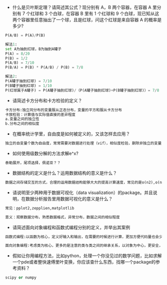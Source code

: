 - 什么是贝叶斯定理？请简述其公式？现分别有 A，B 两个容器，在容器 A 里分别有 7 个红球和 3 个白球，在容器 B 里有 1 个红球和 9 个白球，现已知从这两个容器里任意抽出了一个球，且是红球，问这个红球是来自容器 A 的概率是多少?

```python
P(A/B) = P(A)/P(B)

解法1:
set A为抽到红球，B为抽到A罐子
P(A) = 8/20
P(B) = 1/2
P(A/B) = 7/10
P(B/A) = P(B) * P(A/B) / P(B) = 7/8

解法2:
P(A罐子抽到红球) = 7/10
P(B罐子抽到红球) = 1/10
P(红球属于A罐子) = P(A罐子抽到红球)/（P(A罐子抽到红球)+P(B罐子抽到红球)）= 7/8
```

- 请简述卡方分布和卡方检验的定义？

```python
卡方分布:独立同分布的变量服从正态分布，变量的平方和服从卡方分布
卡放检验：计算值与实际值直接的差异程度
a.变量之间的独立性
b.分布之间的相似度
```

- 在概率统计学里，自由度是如何被定义的，又该怎样去应用？
```python
独立的自变量个数为自由度，常常需要对数据进行处理（vif），相似度检验，删除非独立的变量，降低过拟合的程；也会通过交叉的方式构造新的变量，增加自由度，提高拟合能力(FFM,FM)。
```

- 如何使用级数分解的方法求解e^x?
```python
泰勒展开，尾项选择，佩诺亚？？
```

- 数据结构的定义是什么？运用数据结构的意义是什么？
```python
数据之间存储交互的方式，合理的运用数据结构能够大大的提高计算速度，常见的是o(n2),o(nlogn),o(n)
```

- 请说明至少两种用于数据可视化（data visualization）的package。并且说明，在数据分析报告里用数据可视化的意义是什么？
```python
常见：pplot2,zepplien,matplotlib

意义：观察数据分布，熟悉数据格式，异常分布，数据之间的相似程度
```

- 请简述面向对象编程和函数式编程分别的定义，并举出其案例
```python
函数式编程:以函数为核心，定义好输入和输出，在需要的时候进行计算，更加方便代码量也会少很多，但是每次计算更加占资源，拖慢集群的速度

面向对象编程:考虑类为核心，更多的是注意的类与类之间的继承关系，以对象为中心，更安全，不知道类内部的实现逻辑，但是维护麻烦
```

- 假如让你用编程方法，比如python，处理一个你没见过的数学问题，比如求解一个pde或者整快速傅里叶变换，你应该查什么东西，找哪一个package的参考资料？
```python
scipy or numpy
```
